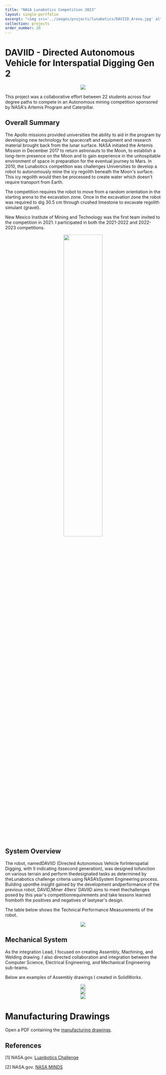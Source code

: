 ```yaml
---
title: "NASA Lunabotics Competition 2023"
layout: single-portfolio
excerpt: "<img src='../images/projects/lunabotics/DAVIID_Arena.jpg' alt=''>"
collection: projects
order_number: 20
---
```


# DAVIID - Directed Autonomous Vehicle for Interspatial Digging Gen 2

<div align="center">
<img src="../../images/projects/lunabotics/DAVIID_Precomp.png">
</div>


This project was a collaborative effort between 22 students across four degree paths to compete in an Autonomous mining competition sponsored by NASA's Artemis Program and Caterpillar.

## Overall Summary

The Apollo missions provided universities the ability to aid in the program by developing new technology for spacecraft and equipment and research material brought back from the lunar surface. NASA initiated the Artemis Mission in December 2017 to return astronauts to the Moon, to establish a long-term presence on the Moon and to gain experience in the unhospitable environment of space in preparation for the eventual journey to Mars. In 2010, the Lunabotics competition was challenges Universities to develop a robot to autonomously mine the icy regolith beneath the Moon's surface. This icy regolith would then be processed to create water which doesn't require transport from Earth. 

The competition requires the robot to move from a random orientation in the starting arena to the excavation zone. Once in the excavation zone the robot was required to dig 30.5 cm through crushed limestone to excavate regolith simulant (gravel).

New Mexico Institute of Mining and Technology was the first team invited to the competition in 2021. I participated in both the 2021-2022 and 2022-2023 competitions.

<div align="center">
<img src="../../images/projects/lunabotics/DAVIID_Precomp-side.png" width = "50%">
</div>

## System Overview

The robot, namedDAVIID (Directed Autonomous Vehicle forInterspatial Digging, with II indicating itssecond generation), was designed tofunction on various terrain and perform thedesignated tasks as determined by theLunabotics challenge criteria using NASA’sSystem Engineering process. Building uponthe insight gained by the development andperformance of the previous robot, DAVID,Miner 49ers’ DAVIID aims to meet thechallenges posed by this year's competitionrequirements and take lessons learned fromboth the positives and negatives of lastyear's design. 

The table below shows the Technical Performance Measurements of the robot.

<div align="center">
<img src="../../images/projects/lunabotics/tpm_initial_target.png">
</div>

## Mechanical System
As the integration Lead, I focused on creating Assembly, Machining, and Welding drawing. I also directed collaboration and integration between the Computer Science, Electrical Engineering, and Mechanical Engineering sub-teams. 

Below are examples of Assembly drawings I created in SolidWorks.

<div align="center">
<img src="../../images/projects/lunabotics/DAVIID-Assy.jpg">
</div>

<div align="center">
<img src="../../images/projects/lunabotics/overall_assy.png">
</div>

<div align="center">
<img src="../../images/projects/lunabotics/loco_assy.png">
</div>


  <body>
    <h1>Manufacturing Drawings</h1>
    <p>Open a PDF containing the <a href="../../images/projects/lunabotics/CHASSIS_SUBASSYDWGPDF.pdf">manufacturing drawings</a>.</p>
  </body>


<!-- 
## Beam Deflection and Modeling
 -->

<!-- ## Results

Give the stats of the robot

We placed 13th overall in the Robotic Mining Competion.  -->

## References

[1] NASA.gov. [Luanbotics Challenge](https://www.nasa.gov/learning-resources/lunabotics-challenge/)

[2] NASA.gov. [NASA MINDS](https://www.nasa.gov/learning-resources/minority-university-research-education-project/nasa-minds/)



